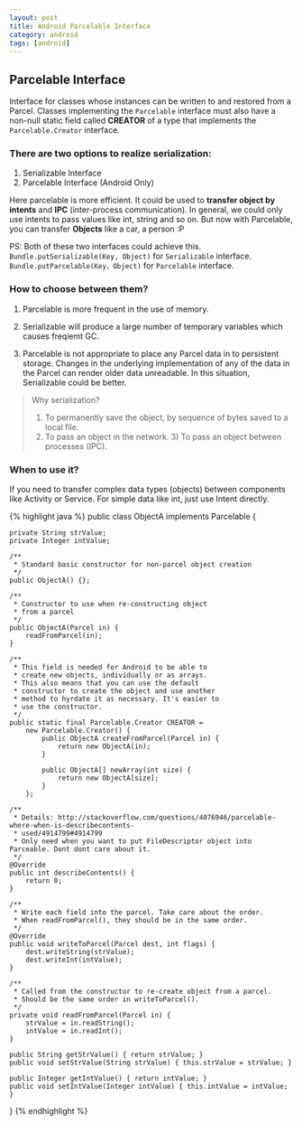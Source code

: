 ```yaml
---
layout: post
title: Android Parcelable Interface
category: android
tags: [android]
---
```


## Parcelable Interface

Interface for classes whose instances can be written to and restored from a Parcel. 
Classes implementing the `Parcelable` interface must also have a non-null static field called **CREATOR** of a type that implements the `Parcelable.Creator` interface.

### There are two options to realize serialization:

1. Serializable Interface
2. Parcelable Interface (Android Only)

Here parcelable is more efficient. It could be used to **transfer object by intents** and **IPC** (inter-process communication). In general, we could only use intents to pass values like int, string and so on. But now with Parcelable, you can transfer **Objects** like a car, a person :P

PS: Both of these two interfaces could achieve this. `Bundle.putSerializable(Key, Object)` for `Serializable` interface. `Bundle.putParcelable(Key，Object)` for `Parcelable` interface.

###  How to choose between them?

1. Parcelable is more frequent in the use of memory.

2. Serializable will produce a large number of temporary variables which causes freqiemt GC.

3. Parcelable is not appropriate to place any Parcel data in to persistent storage. Changes in the underlying implementation of any of the data in the Parcel can render older data unreadable. In this situation, Serializable could be better.

> Why serialization? 
> 1) To permanently save the object, by sequence of bytes saved to a local file. 
> 2) To pass an object in the network. 3) To pass an object between processes (IPC). 

### When to use it?

If you need to transfer complex data types (objects) between components like Activity or Service. For simple data like int, just use Intent directly.

{% highlight java %}
public class ObjectA implements Parcelable {
 
	private String strValue;
	private Integer intValue;
 
	/**
	 * Standard basic constructor for non-parcel object creation
	 */
	public ObjectA() {};
 
	/**
	 * Constructor to use when re-constructing object
	 * from a parcel
	 */
	public ObjectA(Parcel in) {
		readFromParcel(in);
	}
 	
 	/**
     * This field is needed for Android to be able to
     * create new objects, individually or as arrays.
     * This also means that you can use the default
     * constructor to create the object and use another
     * method to hyrdate it as necessary. It's easier to 
     * use the constructor.
     */
    public static final Parcelable.Creator CREATOR =
    	new Parcelable.Creator() {
            public ObjectA createFromParcel(Parcel in) {
                return new ObjectA(in);
            }
 
            public ObjectA[] newArray(int size) {
                return new ObjectA[size];
            }
        };

 	/**
 	 * Details: http://stackoverflow.com/questions/4076946/parcelable-where-when-is-describecontents-
     * used/4914799#4914799
     * Only need when you want to put FileDescriptor object into Parceable. Dont dont care about it.
 	 */
	@Override
	public int describeContents() {
		return 0;
	}

	/**
	 * Write each field into the parcel. Take care about the order.
	 * When readFromParcel(), they should be in the same order.
	 */
	@Override
	public void writeToParcel(Parcel dest, int flags) {
		dest.writeString(strValue);
		dest.writeInt(intValue);
	}
 
	/**
	 * Called from the constructor to re-create object from a parcel.
	 * Should be the same order in writeToParcel().
	 */
	private void readFromParcel(Parcel in) {
		strValue = in.readString();
		intValue = in.readInt();
	}

    public String getStrValue() { return strValue; }
	public void setStrValue(String strValue) { this.strValue = strValue; }
 
	public Integer getIntValue() { return intValue; }
	public void setIntValue(Integer intValue) { this.intValue = intValue; }
 
}
{% endhighlight %}



